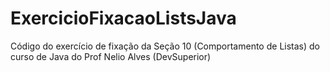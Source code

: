 # ExercicioFixacaoListsJava
Código do exercício de fixação da Seção 10 (Comportamento de Listas) do curso de Java do Prof Nelio Alves (DevSuperior)
